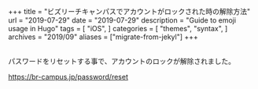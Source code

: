 +++
title = "ビズリーチキャンパスでアカウントがロックされた時の解除方法"
url = "2019-07-29"
date = "2019-07-29"
description = "Guide to emoji usage in Hugo"
tags = [
    "iOS",
]
categories = [
    "themes",
    "syntax",
]
archives = "2019/09"
aliases = ["migrate-from-jekyl"]
+++

<br>
パスワードをリセットする事で、アカウントのロックが解除されました。

https://br-campus.jp/password/reset
